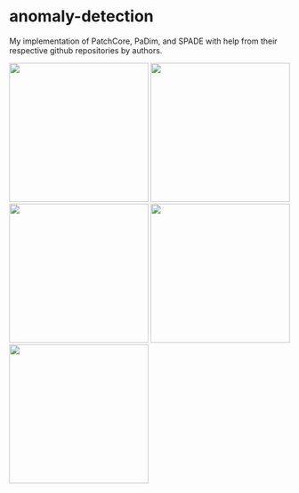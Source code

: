 # anomaly-detection
My implementation of PatchCore, PaDim, and SPADE with help from their respective github repositories by authors. 

<p float="left">
  <img src="notebook_results/1.png" width="250" />
  <img src="notebook_results/2.png" width="250" /> 
  <img src="notebook_results/3.png" width="250" />
  <img src="notebook_results/4.png" width="250" />
  <img src="notebook_results/5.png" width="250" />
</p>


